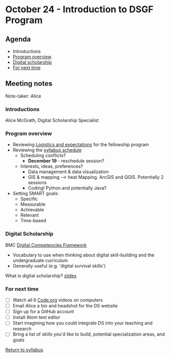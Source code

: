 # October 24 - Introduction to DSGF Program

## Agenda
- Introductions
- [Program overview](#program-overview)
- [Digital scholarship](#digital-scholarship)
- [For next time](#for-next-time)


## Meeting notes

Note-taker: Alice

### Introductions
Alice McGrath, Digital Scholarship Specialist


### Program overview
- Reviewing [Logistics and expectations](/expectations.md) for the fellowship program
- Reviewing the [syllabus schedule](/syllabus.md)
  - Scheduling conflicts?
    - **December 19** - reschedule session?
  - Interests, ideas, preferences?
    - Data management & data visualization
    - GIS & mapping --> heat Mapping. ArcGIS and QGIS. Potentially 2 sessions
    - Coding! Python and potentially Java?     
- Setting SMART goals:
  - Specific
  - Measurable
  - Achievable
  - Relevant
  - Time-based

### Digital Scholarship

BMC [Digital Competencies Framework](https://www.brynmawr.edu/digitalcompetencies)
- Vocabulary to use when thinking about digital skill-building and the undergraduate curriculum
- Generally useful (e.g. 'digital survival skills')

What is digital scholarship? [slides](http://bit.ly/dsgf-2019)

### For next time
- [ ] Watch all 6 [Code.org](https://www.youtube.com/watch?v=OAx_6-wdslM&list=PLzdnOPI1iJNcsRwJhvksEo1tJqjIqWbN-) videos on computers
- [ ] Email Alice a bio and headshot for the DS website
- [ ] Sign up for a GitHub account
- [ ] Install Atom text editor
- [ ] Start imagining how you could integrate DS into your teaching and research
- [ ] Bring a list of skills you'd like to build, potential specialization areas, and goals

[Return to syllabus](/syllabus.md)
